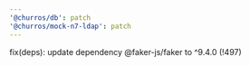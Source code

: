 ```yaml
---
'@churros/db': patch
'@churros/mock-n7-ldap': patch
---
```


fix(deps): update dependency @faker-js/faker to ^9.4.0  (!497)

